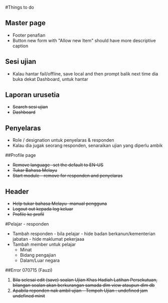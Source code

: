 #Things to do

## Master page
* Footer penafian
* Button new form with "Allow new Item" should have more descriptive caption


## Sesi ujian
* Kalau hantar fail/offline, save local and then prompt balik next time dia buka dekat Dashboard, untuk hantar

## Laporan urusetia
* ~~Search sesi ujian~~
* ~~Dashboard~~

## Penyelaras
* Role / designation untuk penyelaras & responden
* Kalau dia jugak seorang responden, senaraikan ujian yang diperlu ambik


##Profile page
* ~~Remove language -set the default to EN-US~~
* ~~Tukar Bahasa Melayu~~
* ~~Start module - remove for responden and penyelaras~~

## Header
* ~~Help tukar bahasa Melayu- manual pengguna~~
* ~~Logout out kepada log keluar~~
* ~~Profile ke profil~~


#Pelajar - responden
* Tambah responden - bila pelajar - hide badan berkanun/kementerian jabatan - hide maklumat pekerjaaa
* Tambah member untuk pelajar
  * Minat
  * Bidang pengajian
  * Dalam/Luar negara



##Error 070715 (Fauzi)
1. ~~Bila selesai edit (save) soalan Ujian Khas Hadiah Latihan Persekutuan, bilangan soalan akan berkurangan samada dlm view ataupun dlm db~~
2. ~~Apabila reponden nak ambil ujian - Tempoh Ujian : undefined jam undefined minit~~
